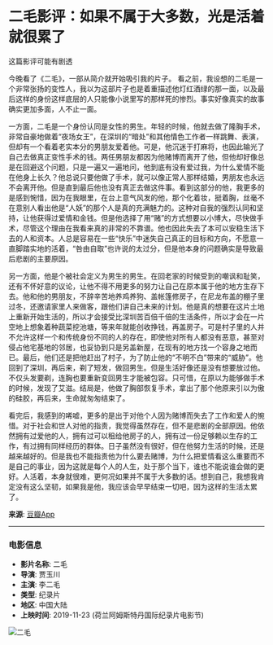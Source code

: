 # 二毛影评：如果不属于大多数，光是活着就很累了

这篇影评可能有剧透

今晚看了《二毛》，一部从简介就开始吸引我的片子。 看之前，我设想的二毛是一个非常张扬的变性人，我以为这部片子也是着重描述他灯红酒绿的那一面，以及最后这样的身份这样底层的人只能像小说里写的那样死的惨烈。事实好像真实的故事确实更加多面，人不止一面。

一方面，二毛是一个身份认同是女性的男生。年轻的时候，他就去做了隆胸手术，非常自豪地做着“夜场女王”，在深圳的“暗处”和其他情色工作者一样跳舞、表演，但却有一个看着老实本分的男朋友爱着他。可是，他沉迷于打麻将，也因此输光了自己去做真正变性手术的钱。两任男朋友都因为他赌博而离开了他，但他却好像总是在回避这个问题，只是一遍又一遍地问，他到底有没有爱过我，为什么爱情不能在他身上长久？他总说只要他做了手术，就可以像正常人那样结婚，男朋友也永远不会离开他。但是直到最后他也没有真正去做这件事。看到这部分的他，我更多的是感到惋惜，因为在我眼里，在台上意气风发的他，那个化着妆，挺着胸，丝毫不在意别人看出他是“人妖”的那个人是真的充满魅力的。这种对自我的强烈认同和坚持，让他获得过爱情和金钱。但是他选择了用“赌”的方式想要以小博大，尽快做手术，尽管这个理由在我看来真的非常的不靠谱。他也因此失去了本可以安稳生活下去的人和资本。人总是容易在一些“快乐”中迷失自己真正的目标和方向，不愿意一直脚踏实地的活着，“咎由自取”也许说的太过分，但是他本身的问题确实是导致最后悲剧的主要原因。

另一方面，他是个被社会定义为男生的男生。在回老家的时候受到的嘲讽和耻笑，还有不怀好意的议论，让他不得不用更多的努力让自己在原本属于他的地方生存下去。他和他的男朋友，不辞辛苦地养鸡养狗、盖帐篷修房子，在尼龙布盖的棚子里过冬，还邀请家里人来做客，跟他们讲自己未来的计划。他是真的想要在这片土地上重新开始生活的，所以才会接受比深圳苦百倍千倍的生活条件，所以才会在一片空地上想象着种蔬菜挖池塘，等来年就能创收挣钱，再盖房子。可是村子里的人并不允许这样一个和传统身份不同的人的存在，即使他对所有人都没有恶意，甚至对侵占他宅基地的邻居，也妥协到只是另盖新屋，在现有的地方找一个容身之地而已。最后，他们还是把他赶出了村子，为了防止他的“不明不白”带来的“威胁”。他回到了深圳，再后来，剃了短发，做回男生。但是生活好像还是没有想要放过他。不仅头发要剃，连胸也要重新变回男生才能被包容。只可惜，在原以为能够做手术的时候，发现了艾滋。结局是，他做了胸部恢复手术，拿出了那个他原来引以为傲的硅胶，再后来，生命就匆匆结束了。

看完后，我感到的唏嘘，更多的是出于对他个人因为赌博而失去了工作和爱人的惋惜。对于社会和世人对他的指责，我觉得虽然存在，但不是悲剧的全部原因。他依然拥有过爱他的人，拥有过可以租给他房子的人，拥有过一份足够赖以生存的工作，有过拥有同样经历的群体。日子虽然没有很好，但在他努力生活的时候，还是越来越好的。但是我也不能指责他为什么要去赌博，为什么把爱情看这么重要而不是自己的事业，因为这就是每个人的人生，处于那个当下，谁也不能说谁会做的更好。人活着，本身就很难，更何况如果并不属于大多数的话。想到自己，我想我肯定没有这么坚韧，如果我是他，我应该会早早结束一切吧，因为这样的生活太累了。

**来源**: [豆瓣App](https://www.douban.com)

---

### 电影信息

- **影片名称**: 二毛
- **导演**: 贾玉川
- **主演**: 李二毛
- **类型**: 纪录片
- **地区**: 中国大陆
- **上映时间**: 2019-11-23 (荷兰阿姆斯特丹国际纪录片电影节)

![二毛](https://img1.doubanio.com/view/photo/s_ratio_poster/public/p2613561588.webp)